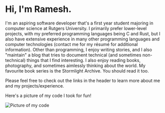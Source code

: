 # Hi, I'm Ramesh.

 I'm an aspiring software developer that's a first year student majoring in computer science at Rutgers University. I primarily prefer lower-level projects, with my preferred programming languages being C and Rust, but I also have extensive experience in many other programming languages and computer technologies (contact me for my résumé for additional information). Other than programming, I enjoy writing stories, and I also "maintain" a blog that tries to document technical (and sometimes non-technical) things that I find interesting. I also enjoy reading books, photography, and sometimes aimlessly thinking about the world. My favourite book series is the Stormlight Archive. You should read it too. 
 
Please feel free to check out the links in the header to learn more about me and my projects/experience.

Here's a picture of my code I took for fun!

![Picture of my code](assets/codemonitors.jpeg "Picture of my code")
